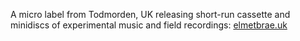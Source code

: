 A micro label from Todmorden, UK releasing short-run cassette and minidiscs of experimental music and field recordings: [elmetbrae.uk](https://elmetbrae.uk)

